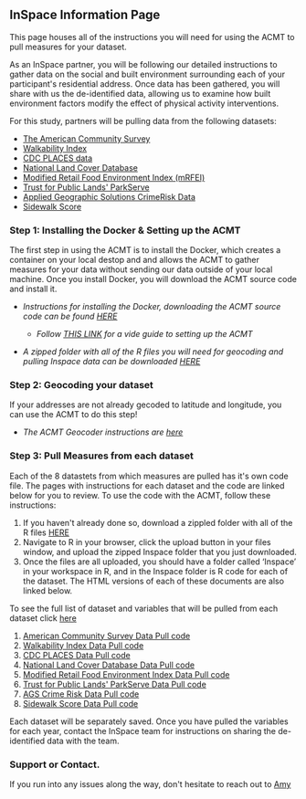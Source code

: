 ## InSpace Information Page

This page houses all of the instructions you will need for using the ACMT to pull measures for your dataset. 

As an InSpace partner, you will be following our detailed instructions to gather data on the social and built environment surrounding each of your participant's residential address. Once data has been gathered, you will share with us the de-identified data, allowing us to examine how built environment factors modify the effect of physical activity interventions. 

For this study, partners will be pulling data from the following datasets: 
   -  [The American Community Survey](https://www.census.gov/programs-surveys/acs/about.html)
   -  [Walkability Index](https://www.epa.gov/smartgrowth/smart-location-mapping#walkability)
   -  [CDC PLACES data](https://www.cdc.gov/places/index.html)
   -  [National Land Cover Database](https://www.usgs.gov/centers/eros/science/national-land-cover-database)
   -  [Modified Retail Food Environment Index (mRFEI)](https://www.cdc.gov/obesity/downloads/census-tract-level-state-maps-mrfei_TAG508.pdf)
   -  [Trust for Public Lands' ParkServe](https://www.tpl.org/parkserve)
   -  [Applied Geographic Solutions CrimeRisk Data](https://appliedgeographic.com/crimerisk/)
   -  [Sidewalk Score](https://journals.sagepub.com/doi/10.1177/0033354920968799)


### Step 1: Installing the Docker & Setting up the ACMT

The first step in using the ACMT is to install the Docker, which creates a container on your local destop and and allows the ACMT to gather measures for your data without sending our data outside of your local machine. Once you install Docker, you will download the ACMT source code and install it. 

   * *Instructions for installing the Docker, downloading the ACMT source code can be found [HERE](https://aybloom.github.io/inspace/ACMT-setup-Inspace.html)*
      * *Follow [THIS LINK](https://youtu.be/hHCyvDOB3TY) for a vide guide to setting up the ACMT*

   * *A zipped folder with all of the R files you will need for geocoding and pulling Inspace data can be downloaded [HERE](https://minhaskamal.github.io/DownGit/#/home?url=https://github.com/aybloom/inspace/tree/main/docs/Inspace)*

### Step 2: Geocoding your dataset

If your addresses are not already gecoded to latitude and longitude, you can use the ACMT to do this step! 
   * *The ACMT Geocoder instructions are [here](https://aybloom.github.io/inspace/ACMT-geocoder.html)*

### Step 3: Pull Measures from each dataset

Each of the 8 datastets from which measures are pulled has it's own code file. The pages with instructions for each dataset and the code are linked below for you to review. To use the code with the ACMT, follow these instructions: 

   1. If you haven't already done so, download a zippled folder with all of the R files [HERE](https://minhaskamal.github.io/DownGit/#/home?url=https://github.com/aybloom/inspace/tree/main/docs/Inspace)
   2. Navigate to R in your browser, click the upload button in your files window, and upload the zipped Inspace folder that you just downloaded.
   3. Once the files are all uploaded, you should have a folder called ‘Inspace’ in your workspace in R, and in the Inspace folder is R code for each of the dataset. The HTML versions of each of these documents are also linked below.

To see the full list of dataset and variables that will be pulled from each dataset click [here](https://aybloom.github.io/inspace/InSPACE-Measures-list.html)

1. [American Community Survey Data Pull code](https://aybloom.github.io/inspace/ACS-Data-Pull.html)
2. [Walkability Index Data Pull code](https://aybloom.github.io/inspace/epa-walkability-data-pull.html)
3. [CDC PLACES Data Pull code](https://aybloom.github.io/inspace/PLACES-data-pull.html)
4. [National Land Cover Database Data Pull code](https://aybloom.github.io/inspace/NLCD-data-pull.html)
5. [Modified Retail Food Environment Index Data Pull code](http://aybloom.github.io/inspace/mfrei-data-pull.html)
6. [Trust for Public Lands' ParkServe Data Pull code](http://aybloom.github.io/inspace/ParkScore-data-pull.html)
7. [AGS Crime Risk Data Pull code](http://aybloom.github.io/inspace/CrimeRisk-data-pull.html)
8. [Sidewalk Score Data Pull code](http://aybloom.github.io/inspace/Sidewalk-View.html)

Each dataset will be separately saved. Once you have pulled the variables for each year, contact the InSpace team for instructions on sharing the de-identified data with the team. 

### Support or Contact. 

If you run into any issues along the way, don't hesitate to reach out to [Amy](mailto:aybloom@uw.edu)
